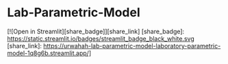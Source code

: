 # Lab-Parametric-Model
[![Open in Streamlit][share_badge]][share_link]
[share_badge]: https://static.streamlit.io/badges/streamlit_badge_black_white.svg
[share_link]: https://urwahah-lab-parametric-model-laboratory-parametric-model-1q8g6b.streamlit.app/]
